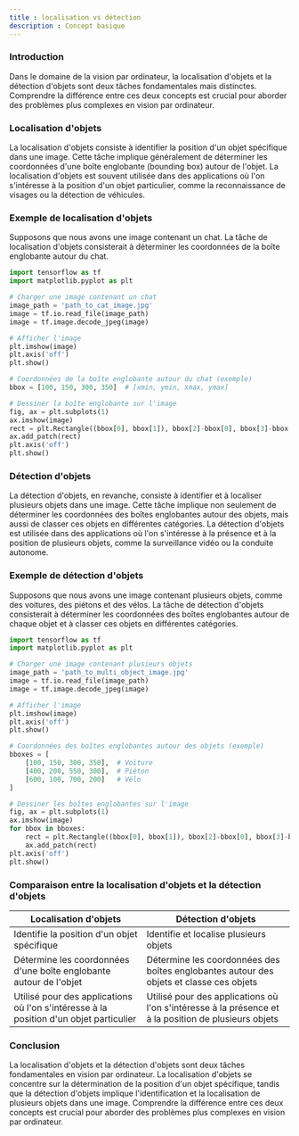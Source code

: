 ```yaml
---
title : localisation vs détection
description : Concept basique
---
```


### Introduction

Dans le domaine de la vision par ordinateur, la localisation d'objets et la détection d'objets sont deux tâches fondamentales mais distinctes. Comprendre la différence entre ces deux concepts est crucial pour aborder des problèmes plus complexes en vision par ordinateur.

### Localisation d'objets

La localisation d'objets consiste à identifier la position d'un objet spécifique dans une image. Cette tâche implique généralement de déterminer les coordonnées d'une boîte englobante (bounding box) autour de l'objet. La localisation d'objets est souvent utilisée dans des applications où l'on s'intéresse à la position d'un objet particulier, comme la reconnaissance de visages ou la détection de véhicules.

### Exemple de localisation d'objets

Supposons que nous avons une image contenant un chat. La tâche de localisation d'objets consisterait à déterminer les coordonnées de la boîte englobante autour du chat.

```python
import tensorflow as tf
import matplotlib.pyplot as plt

# Charger une image contenant un chat
image_path = 'path_to_cat_image.jpg'
image = tf.io.read_file(image_path)
image = tf.image.decode_jpeg(image)

# Afficher l'image
plt.imshow(image)
plt.axis('off')
plt.show()

# Coordonnées de la boîte englobante autour du chat (exemple)
bbox = [100, 150, 300, 350]  # [xmin, ymin, xmax, ymax]

# Dessiner la boîte englobante sur l'image
fig, ax = plt.subplots(1)
ax.imshow(image)
rect = plt.Rectangle((bbox[0], bbox[1]), bbox[2]-bbox[0], bbox[3]-bbox[1], linewidth=2, edgecolor='r', facecolor='none')
ax.add_patch(rect)
plt.axis('off')
plt.show()

```

### Détection d'objets

La détection d'objets, en revanche, consiste à identifier et à localiser plusieurs objets dans une image. Cette tâche implique non seulement de déterminer les coordonnées des boîtes englobantes autour des objets, mais aussi de classer ces objets en différentes catégories. La détection d'objets est utilisée dans des applications où l'on s'intéresse à la présence et à la position de plusieurs objets, comme la surveillance vidéo ou la conduite autonome.

### Exemple de détection d'objets

Supposons que nous avons une image contenant plusieurs objets, comme des voitures, des piétons et des vélos. La tâche de détection d'objets consisterait à déterminer les coordonnées des boîtes englobantes autour de chaque objet et à classer ces objets en différentes catégories.

```python
import tensorflow as tf
import matplotlib.pyplot as plt

# Charger une image contenant plusieurs objets
image_path = 'path_to_multi_object_image.jpg'
image = tf.io.read_file(image_path)
image = tf.image.decode_jpeg(image)

# Afficher l'image
plt.imshow(image)
plt.axis('off')
plt.show()

# Coordonnées des boîtes englobantes autour des objets (exemple)
bboxes = [
    [100, 150, 300, 350],  # Voiture
    [400, 200, 550, 300],  # Piéton
    [600, 100, 700, 200]   # Vélo
]

# Dessiner les boîtes englobantes sur l'image
fig, ax = plt.subplots(1)
ax.imshow(image)
for bbox in bboxes:
    rect = plt.Rectangle((bbox[0], bbox[1]), bbox[2]-bbox[0], bbox[3]-bbox[1], linewidth=2, edgecolor='r', facecolor='none')
    ax.add_patch(rect)
plt.axis('off')
plt.show()

```

### Comparaison entre la localisation d'objets et la détection d'objets

| Localisation d'objets | Détection d'objets |
| --- | --- |
| Identifie la position d'un objet spécifique | Identifie et localise plusieurs objets |
| Détermine les coordonnées d'une boîte englobante autour de l'objet | Détermine les coordonnées des boîtes englobantes autour des objets et classe ces objets |
| Utilisé pour des applications où l'on s'intéresse à la position d'un objet particulier | Utilisé pour des applications où l'on s'intéresse à la présence et à la position de plusieurs objets |

### Conclusion

La localisation d'objets et la détection d'objets sont deux tâches fondamentales en vision par ordinateur. La localisation d'objets se concentre sur la détermination de la position d'un objet spécifique, tandis que la détection d'objets implique l'identification et la localisation de plusieurs objets dans une image. Comprendre la différence entre ces deux concepts est crucial pour aborder des problèmes plus complexes en vision par ordinateur.